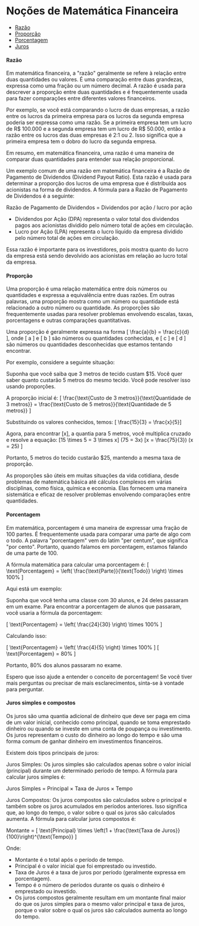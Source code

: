 # Noções de Matemática Financeira

- [Razão](#razao)
- [Proporção](#proporcao)
- [Porcentagem](#porcentagem)
- [Juros](#juros)

<a name="razao"></a>
#### Razão

Em matemática financeira, a "razão" geralmente se refere à relação entre duas quantidades ou valores. É uma comparação entre duas grandezas, expressa como uma fração ou um número decimal. A razão é usada para descrever a proporção entre duas quantidades e é frequentemente usada para fazer comparações entre diferentes valores financeiros.

Por exemplo, se você está comparando o lucro de duas empresas, a razão entre os lucros da primeira empresa para os lucros da segunda empresa poderia ser expressa como uma razão. Se a primeira empresa tem um lucro de R$ 100.000 e a segunda empresa tem um lucro de R$ 50.000, então a razão entre os lucros das duas empresas é 2:1 ou 2. Isso significa que a primeira empresa tem o dobro do lucro da segunda empresa.

Em resumo, em matemática financeira, uma razão é uma maneira de comparar duas quantidades para entender sua relação proporcional.

Um exemplo comum de uma razão em matemática financeira é a Razão de Pagamento de Dividendos (Dividend Payout Ratio). Esta razão é usada para determinar a proporção dos lucros de uma empresa que é distribuída aos acionistas na forma de dividendos. A fórmula para a Razão de Pagamento de Dividendos é a seguinte:

Razão de Pagamento de Dividendos = Dividendos por ação / lucro por ação

* Dividendos por Ação (DPA) representa o valor total dos dividendos pagos aos acionistas dividido pelo número total de ações em circulação.
* Lucro por Ação (LPA) representa o lucro líquido da empresa dividido pelo número total de ações em circulação.

Essa razão é importante para os investidores, pois mostra quanto do lucro da empresa está sendo devolvido aos acionistas em relação ao lucro total da empresa.

<a name="proporcao"></a>
#### Proporção 

Uma proporção é uma relação matemática entre dois números ou quantidades e expressa a equivalência entre duas razões. Em outras palavras, uma proporção mostra como um número ou quantidade está relacionado a outro número ou quantidade. As proporções são frequentemente usadas para resolver problemas envolvendo escalas, taxas, porcentagens e outras comparações quantitativas.

Uma proporção é geralmente expressa na forma \[ \frac{a}{b} = \frac{c}{d} \], onde \[ a \] e \[ b \] são números ou quantidades conhecidas, e \[ c \] e \[ d \] são números ou quantidades desconhecidas que estamos tentando encontrar.

Por exemplo, considere a seguinte situação:

Suponha que você saiba que 3 metros de tecido custam $15. Você quer saber quanto custarão 5 metros do mesmo tecido. Você pode resolver isso usando proporções.

A proporção inicial é: \[ \frac{\text{Custo de 3 metros}}{\text{Quantidade de 3 metros}} = \frac{\text{Custo de 5 metros}}{\text{Quantidade de 5 metros}} \]

Substituindo os valores conhecidos, temos: \[ \frac{15}{3} = \frac{x}{5}\]

Agora, para encontrar \[x\], a quantia para 5 metros, você multiplica cruzado e resolve a equação: \[15 \times 5 = 3 \times x\] (75 = 3x) \[x = \frac{75}{3}) (x = 25) \]

Portanto, 5 metros do tecido custarão $25, mantendo a mesma taxa de proporção.

As proporções são úteis em muitas situações da vida cotidiana, desde problemas de matemática básica até cálculos complexos em várias disciplinas, como física, química e economia. Elas fornecem uma maneira sistemática e eficaz de resolver problemas envolvendo comparações entre quantidades.

<a name="porcentagem"></a>
#### Porcentagem

Em matemática, porcentagem é uma maneira de expressar uma fração de 100 partes. É frequentemente usada para comparar uma parte de algo com o todo. A palavra "porcentagem" vem do latim "per centum", que significa "por cento". Portanto, quando falamos em porcentagem, estamos falando de uma parte de 100.

A fórmula matemática para calcular uma porcentagem é: \[ \text{Porcentagem} = \left( \frac{\text{Parte}}{\text{Todo}} \right) \times 100\% \]

Aqui está um exemplo:

Suponha que você tenha uma classe com 30 alunos, e 24 deles passaram em um exame. Para encontrar a porcentagem de alunos que passaram, você usaria a fórmula da porcentagem:

\[ \text{Porcentagem} = \left( \frac{24}{30} \right) \times 100\% \]

Calculando isso: 

\[ \text{Porcentagem} = \left( \frac{4}{5} \right) \times 100\% \] \[ \text{Porcentagem} = 80\% \]

Portanto, 80% dos alunos passaram no exame.

Espero que isso ajude a entender o conceito de porcentagem! Se você tiver mais perguntas ou precisar de mais esclarecimentos, sinta-se à vontade para perguntar.

<a name="juros"></a>
#### Juros simples e compostos

Os juros são uma quantia adicional de dinheiro que deve ser paga em cima de um valor inicial, conhecido como principal, quando se toma emprestado dinheiro ou quando se investe em uma conta de poupança ou investimento. Os juros representam o custo do dinheiro ao longo do tempo e são uma forma comum de ganhar dinheiro em investimentos financeiros.

Existem dois tipos principais de juros:

Juros Simples:
Os juros simples são calculados apenas sobre o valor inicial (principal) durante um determinado período de tempo. A fórmula para calcular juros simples é:

Juros Simples = Principal × Taxa de Juros × Tempo

Juros Compostos:
Os juros compostos são calculados sobre o principal e também sobre os juros acumulados em períodos anteriores. Isso significa que, ao longo do tempo, o valor sobre o qual os juros são calculados aumenta. A fórmula para calcular juros compostos é: 

Montante = \[ \text{Principal} \times \left(1 + \frac{\text{Taxa de Juros}}{100}\right)^{\text{Tempo}} \]

Onde:

* Montante é o total após o período de tempo.
* Principal é o valor inicial que foi emprestado ou investido.
* Taxa de Juros é a taxa de juros por período (geralmente expressa em porcentagem).
* Tempo é o número de períodos durante os quais o dinheiro é emprestado ou investido.
* Os juros compostos geralmente resultam em um montante final maior do que os juros simples para o mesmo valor principal e taxa de juros, porque o valor sobre o qual os juros são calculados aumenta ao longo do tempo.
